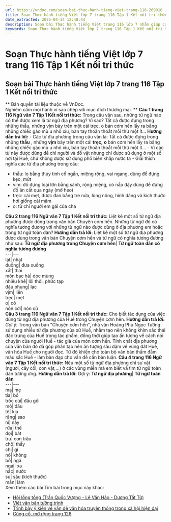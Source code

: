 ```yaml
---
url: https://vndoc.com/soan-bai-thuc-hanh-tieng-viet-trang-116-269018
title: Soạn Thực hành tiếng Việt lớp 7 trang 116 Tập 1 Kết nối tri thức - VnDoc.com
date_extracted: 2025-04-14 12:48:44
description: Soạn bài Thực hành tiếng Việt trang 116 lớp 7 nhằm giúp các em HS đạt kết quả tốt trong quá trình làm bài tập và học tập môn Ngữ văn lớp 7 sách Kết nối tri thức.
keywords: Soạn Thực hành tiếng Việt lớp 7 trang 116 Tập 1 Kết nối tri thức,Soạn Văn 7 trang 116 Tập 1 Kết nối tri thức,Ngữ văn 7 trang 116 Tập 1 Kết nối tri thức,Soạn bài Thực hành tiếng Việt trang 116 lớp 7,Soạn bài Thực hành tiếng Việt trang 116 lớp 7 Kết nối tri thức,Soạn bài Thực hành tiếng Việt lớp 7 trang 116 Kết nối tri thức,Soạn bài Thực hành tiếng Việt,Thực hành tiếng Việt,Soạn Thực hành tiếng Việt trang 116,Soạn văn 7 Thực hành tiếng Việt trang 116
---
```


# Soạn Thực hành tiếng Việt lớp 7 trang 116 Tập 1 Kết nối tri thức
## **Soạn bài Thực hành tiếng Việt lớp 7 trang 116 Tập 1 Kết nối tri thức**
** Bản quyền tài liệu thuộc về VnDoc.  
Nghiêm cấm mọi hành vi sao chép với mục đích thương mại. **
**Câu 1 trang 116 Ngữ văn 7 Tập 1 Kết nối tri thức:** Trong câu văn sau, những từ ngữ nào có thể được xem là từ ngữ địa phương? Vì sao?
Tất cả được đựng trong những thẫu, những vịm bày trên một cái trẹc, o bán cơm hến lấy ra bằng những chiếc gáo mù u nhỏ xíu, bàn tay thoăn thoắt mỗi thứ một ít…
**Hướng dẫn trả lời:**
\- Các từ địa phương trong câu văn là:
Tất cả được đựng trong những **thẫu** , những **vịm** bày trên một cái **trẹc,** **o** bán cơm hến lấy ra bằng những chiếc gáo mù u nhỏ xíu, bàn tay thoăn thoắt mỗi thứ một ít…
\- Vì các từ này được dùng để chỉ người và đồ vật nhưng chỉ được sử dụng ở một số nơi tại Huế, chứ không được sử dụng phổ biến khắp nước ta
\- Giải thích nghĩa các từ địa phương trong câu:
  * thẫu: lọ bằng thủy tinh cổ ngắn, miệng rộng, vai ngang, dùng để đựng kẹo, mứt
  * vịm: đồ đựng loại lớn bằng sành, rộng miệng, có nắp đậy dùng để đựng đồ ăn cất qua ngày \(mỡ heo\)
  * trẹc: cái mẹt, được đan bằng tre nứa, lòng nông, hình dáng và kích thước hơi giống cái mâm
  * o: từ chỉ người em gái của cha

**Câu 2 trang 116 Ngữ văn 7 Tập 1 Kết nối tri thức:** Liệt kê một số từ ngữ địa phương được dùng trong văn bản Chuyện cơm hến. Những từ ngữ đó có nghĩa tương đương với những từ ngữ nào được dùng ở địa phương em hoặc trong từ ngữ toàn dân?
**Hướng dẫn trả lời:**
Liệt kê một số từ ngữ địa phương được dùng trong văn bản Chuyện cơm hến và từ ngữ có nghĩa tương đương như sau:
**Từ ngữ địa phương trong Chuyện cơm hến**| **Từ ngữ toàn dân có nghĩa tương đương**  
---|---  
lạt| nhạt  
duống| đưa xuống  
xắt| thái  
môn bạc hà| dọc mùng  
nhiêu khê| lôi thôi, phức tạp  
đậu phụng| lạc  
vịm| liễn  
trẹc| mẹt  
o| cô  
nón cời| nón cũ  
**Câu 3 trang 116 Ngữ văn 7 Tập 1 Kết nối tri thức:** Cho biết tác dụng của việc dùng từ ngữ địa phương của Huế trong Chuyện cơm hến.
**Hướng dẫn trả lời:**
_Gợi ý:_
Trong văn bản "Chuyện cơm hến", nhà văn Hoàng Phủ Ngọc Tường sử dụng nhiều từ địa phương của xứ Huế, nhằm tạo nên không khím sắc thái đặc trưng của Huế trong tác phẩm, đồng thời giúp tạo ấn tượng về cách nói chuyện của người Huế - tác giả của món cơm hến. Tính chất địa phương của văn bản đó đã góp phần tạo nên ấn tượng sâu đậm về vùng đât Huế, văn hóa Huế cho người đọc. Từ đó khiến cho toàn bộ văn bản thấm đẫm màu sắc Huế - làm bàn đạp cho vấn đề cần bàn luận.
**Câu 4 trang 116 Ngữ văn 7 Tập 1 Kết nối tri thức:** Nêu một số từ ngữ địa phương chỉ sự vật \(người, cây cối, con vật,...\) ở các vùng miền mà em biết và tìm từ ngữ toàn dân tương ứng.
**Hướng dẫn trả lời:**
Gợi ý:
**Từ ngữ địa phương**| **Từ ngữ toàn dân**  
---|---  
mạ| mẹ  
tía| bố  
trốc cúi| đầu gối  
mô| đâu  
tê| kia  
răng| sao  
ni| này  
rứa| thế  
đọi| bát  
tru| con trâu  
chộ| thấy  
chi| gì  
nỏ| không  
bổ| ngã  
ngái| xa  
nác| nước  
su| sâu \(kích thước\)  
mần| làm  
Xem thêm các bài Tìm bài trong mục này khác:
  * [Hội lồng tồng \(Trần Quốc Vượng - Lê Văn Hảo - Dương Tất Từ\)](</soan-bai-hoi-long-tong-trang-117-269026>)
  * [Viết văn bản tường trình](</soan-bai-viet-van-ban-tuong-trinh-trang-120-269050>)
  * [Trình bày ý kiến về vấn đề văn hóa truyền thống trong xã hội hiện đại](</soan-bai-trinh-bay-y-kien-ve-van-de-van-hoa-truyen-thong-trong-xa-hoi-hien-dai-269076>)
  * [Củng cố, mở rộng trang 126](<https://vndoc.com/soan-bai-cung-co-mo-rong-trang-126-269093>)

